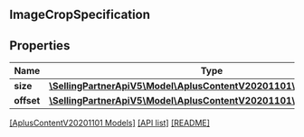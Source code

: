 ## ImageCropSpecification

## Properties

Name | Type | Description | Notes
------------ | ------------- | ------------- | -------------
**size** | [**\SellingPartnerApiV5\Model\AplusContentV20201101\ImageDimensions**](ImageDimensions.md) |  |
**offset** | [**\SellingPartnerApiV5\Model\AplusContentV20201101\ImageOffsets**](ImageOffsets.md) |  | [optional]

[[AplusContentV20201101 Models]](../) [[API list]](../../Api) [[README]](../../../README.md)
